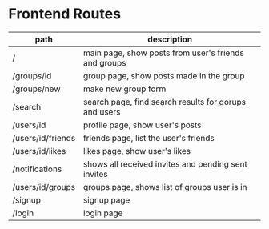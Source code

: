 
# Frontend Routes

|           path            |                       description                     |
|---------------------------|-------------------------------------------------------|
|   /                       | main page, show posts from user's friends and groups  |
|   /groups/id              | group page, show posts made in the group              |
|   /groups/new             | make new group form                                   |
|   /search                 | search page, find search results for gorups and users |
|   /users/id               | profile page, show user's posts                       |
|   /users/id/friends       | friends page, list the user's friends                 |
|   /users/id/likes         | likes page, show user's likes                         |
|   /notifications          | shows all received invites and pending sent invites   |
|   /users/id/groups        | groups page, shows list of groups user is in          |
|   /signup                 | signup page                                           |
|   /login                  | login page                                            |